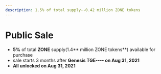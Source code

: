 ```yaml
---
description: 1.5% of total supply--0.42 million ZONE tokens
---
```


# Public Sale

* **5%** of total **ZONE** supply(1.4** million ZONE tokens**) available for purchase
* sale starts 3 months after **Genesis TGE---- on Aug 31, 2021**
* **All unlocked on Aug 31, 2021**
